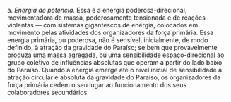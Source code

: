 ﻿a. *Energia de potência.* Essa é a energia poderosa-direcional, movimentadora de massa, poderosamente tensionada e de reações violentas — com sistemas gigantescos de energia, colocados em movimento pelas atividades dos organizadores da força primária. Essa energia primária, ou poderosa, não é sensível, inicialmente, de modo definido, à atração da gravidade do Paraíso; se bem que provavelmente produza uma massa agregada, ou uma sensibilidade espaço-direcional ao grupo coletivo de influências absolutas que operam a partir do lado baixo do Paraíso. Quando a energia emerge até o nível inicial de sensibilidade à atração circular e absoluta da gravidade do Paraíso, os organizadores da força primária cedem o seu lugar ao funcionamento dos seus colaboradores secundários.